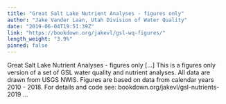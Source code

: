 ```yaml
---
title: "Great Salt Lake Nutrient Analyses - figures only"
author: "Jake Vander Laan, Utah Division of Water Quality"
date: "2019-06-04T19:51:39Z"
link: "https://bookdown.org/jakevl/gsl-wq-figures/"
length_weight: "3.9%"
pinned: false
---
```


Great Salt Lake Nutrient Analyses - figures only [...] This is a figures only version of a set of GSL water quality and nutrient analyses. All data are drawn from USGS NWIS. Figures are based on data from calendar years 2010 - 2018. For details and code see: bookdown.org/jakevl/gsl-nutrients-2019 ...
